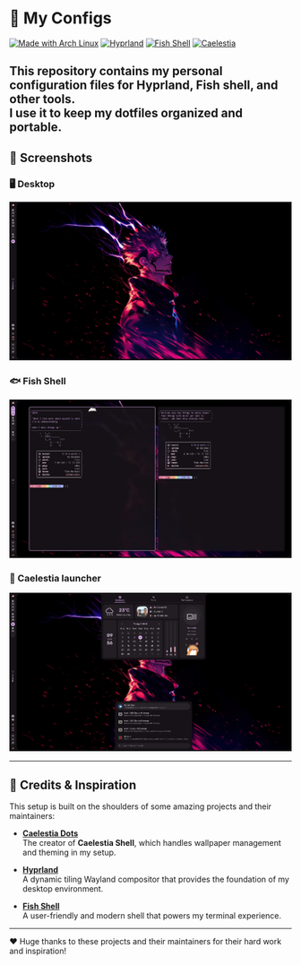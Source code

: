 # 🌌 My Configs

[![Made with Arch Linux](https://img.shields.io/badge/Made%20with-Arch%20Linux-1793D1?logo=arch-linux&logoColor=white)](https://archlinux.org/)
[![Hyprland](https://img.shields.io/badge/WM-Hyprland-00aaff?logo=linux&logoColor=white)](https://github.com/hyprwm/Hyprland)
[![Fish Shell](https://img.shields.io/badge/Shell-Fish-4AAE47?logo=fish-shell&logoColor=white)](https://fishshell.com/)
[![Caelestia](https://img.shields.io/badge/Shell-Caelestia-ff69b4?logo=starship&logoColor=white)](https://github.com/caelestia-dots/caelestia)

This repository contains my personal configuration files for **Hyprland**, **Fish shell**, and other tools.  
I use it to keep my dotfiles organized and portable.    
---

## 📸 Screenshots

### 🖥️ Desktop
![Desktop](./screenshots/main.png)

### 🐟 Fish Shell
![Fish Shell](./screenshots/terminal.png)

### 🎨 Caelestia launcher
![Launcher](./screenshots/launcher.png)

---

## 🙏 Credits & Inspiration

This setup is built on the shoulders of some amazing projects and their maintainers:  

- [**Caelestia Dots**](https://github.com/caelestia-dots/caelestia)  
  The creator of **Caelestia Shell**, which handles wallpaper management and theming in my setup.  

- [**Hyprland**](https://github.com/hyprwm/Hyprland)  
  A dynamic tiling Wayland compositor that provides the foundation of my desktop environment.  

- [**Fish Shell**](https://fishshell.com/)  
  A user-friendly and modern shell that powers my terminal experience.  

---

❤️ Huge thanks to these projects and their maintainers for their hard work and inspiration!  

